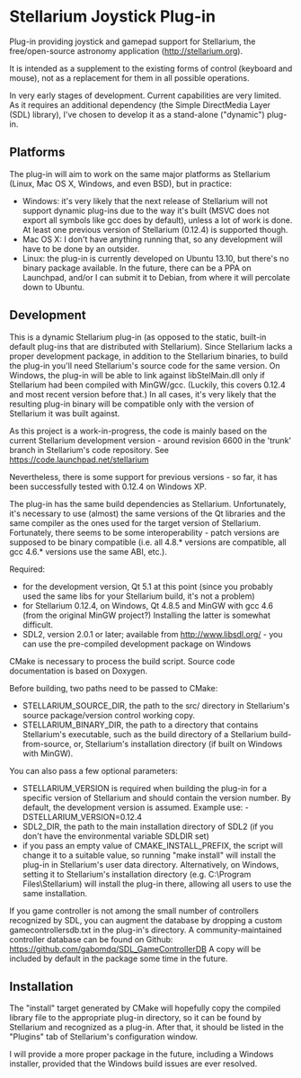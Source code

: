 Stellarium Joystick Plug-in
===========================

Plug-in providing joystick and gamepad support for Stellarium,
the free/open-source astronomy application (http://stellarium.org).

It is intended as a supplement to the existing forms of control (keyboard and
mouse), not as a replacement for them in all possible operations.

In very early stages of development. Current capabilities are very limited.
As it requires an additional dependency (the Simple DirectMedia Layer (SDL)
library), I've chosen to develop it as a stand-alone ("dynamic") plug-in.

Platforms
---------

The plug-in will aim to work on the same major platforms as Stellarium (Linux,
Mac OS X, Windows, and even BSD), but in practice:
 - Windows: it's very likely that the next release of Stellarium will not
 support dynamic plug-ins due to the way it's built (MSVC does not export all
 symbols like gcc does by default), unless a lot of work is done. At least
 one previous version of Stellarium (0.12.4) is supported though.
 - Mac OS X: I don't have anything running that, so any development will have to
 be done by an outsider.
 - Linux: the plug-in is currently developed on Ubuntu 13.10, but there's no
 binary package available. In the future, there can be a PPA on Launchpad,
 and/or I can submit it to Debian, from where it will percolate down to Ubuntu.

Development
-----------

This is a dynamic Stellarium plug-in (as opposed to the static, built-in default
plug-ins that are distributed with Stellarium). Since Stellarium lacks a proper
development package, in addition to the Stellarium binaries, to build
the plug-in you'll need Stellarium's source code for the same version.
On Windows, the plug-in will be able to link against libStelMain.dll only if
Stellarium had been compiled with MinGW/gcc. (Luckily, this covers 0.12.4 and
most recent version before that.) In all cases, it's very likely that
the resulting plug-in binary will be compatible only with the version of
Stellarium it was built against.

As this project is a work-in-progress, the code is mainly based on the current
Stellarium development version - around revision 6600 in the 'trunk' branch in
Stellarium's code repository. See https://code.launchpad.net/stellarium

Nevertheless, there is some support for previous versions - so far, it has been
successfully tested with 0.12.4 on Windows XP.

The plug-in  has the same build dependencies as Stellarium. Unfortunately,
it's necessary to use (almost) the same versions of the Qt libraries and
the same compiler as the ones used for the target version of Stellarium.
Fortunately, there seems to be some interoperability - patch versions are
supposed to be binary compatible (i.e. all 4.8.* versions are compatible,
all gcc 4.6.* versions use the same ABI, etc.).

Required:
 - for the development version, Qt 5.1 at this point (since you probably used
 the same libs for your Stellarium build, it's not a problem)
 - for Stellarium 0.12.4, on Windows, Qt 4.8.5 and MinGW with gcc 4.6
 (from the original MinGW project?) Installing the latter is somewhat difficult.
 - SDL2, version 2.0.1 or later; available from http://www.libsdl.org/ - you
 can use the pre-compiled development package on Windows

 CMake is necessary to process the build script.
 Source code documentation is based on Doxygen.

Before building, two paths need to be passed to CMake:
- STELLARIUM_SOURCE_DIR, the path to the src/ directory in Stellarium's
source package/version control working copy. 
- STELLARIUM_BINARY_DIR, the path to a directory that contains Stellarium's
executable, such as the build directory of a Stellarium build-from-source, or,
Stellarium's installation directory (if built on Windows with MinGW).

You can also pass a few optional parameters:
- STELLARIUM_VERSION is required when building the plug-in for a specific
version of Stellarium and should contain the version number. By default,
the development version is assumed. Example use: -DSTELLARIUM_VERSION=0.12.4 
- SDL2_DIR, the path to the main installation directory of SDL2
(if you don't have the environmental variable SDLDIR set)
- if you pass an empty value of CMAKE_INSTALL_PREFIX, the script will change it
to a suitable value, so running "make install" will install the plug-in in
Stellarium's user data directory. Alternatively, on Windows, setting it to
Stellarium's installation directory (e.g. C:\Program Files\Stellarium)
will install the plug-in there, allowing all users to use the same installation. 

If you game controller is not among the small number of controllers recognized
by SDL, you can augment the database by dropping a custom gamecontrollersdb.txt
in the plug-in's directory. A community-maintained controller database
can be found on Github: https://github.com/gabomdq/SDL_GameControllerDB
A copy will be included by default in the package some time in the future.

Installation
------------

The "install" target generated by CMake will hopefully copy the compiled
library file to the appropriate plug-in directory, so it can be found by
Stellarium and recognized as a plug-in. After that, it should be listed in
the "Plugins" tab of Stellarium's configuration window.

I will provide a more proper package in the future, including a Windows
installer, provided that the Windows build issues are ever resolved.
